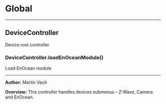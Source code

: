 # Global





* * *

## DeviceController
Device root controller

### DeviceController.loadEnOceanModule() 

Load EnOcean module




* * *



**Author:** Martin Vach



**Overview:** This controller handles devices submenus – Z-Wave, Camera and EnOcean.


